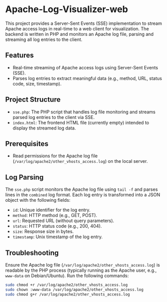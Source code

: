 # Apache-Log-Visualizer-web
This project provides a Server-Sent Events (SSE) implementation to stream Apache access logs in real-time to a web client for visualization. The backend is written in PHP and monitors an Apache log file, parsing and streaming all log entries to the client.
## Features
- Real-time streaming of Apache access logs using Server-Sent Events (SSE).
- Parses log entries to extract meaningful data (e.g., method, URL, status code, size, timestamp).
## Project Structure
- `sse.php`: The PHP script that handles log file monitoring and streams parsed log entries to the client via SSE.
- `index.html`: The frontend HTML file (currently empty) intended to display the streamed log data.
## Prerequisites
- Read permissions for the Apache log file (`/var/log/apache2/other_vhosts_access.log`) on the local server.
## Log Parsing
The `sse.php` script monitors the Apache log file using `tail -f` and parses lines in the `combined` log format. Each log entry is transformed into a JSON object with the following fields:
- `id`: Unique identifier for the log entry.
- `method`: HTTP method (e.g., GET, POST).
- `url`: Requested URL (without query parameters).
- `status`: HTTP status code (e.g., 200, 404).
- `size`: Response size in bytes.
- `timestamp`: Unix timestamp of the log entry.
## Troubleshooting
Ensure the Apache log file (`/var/log/apache2/other_vhosts_access.log`) is readable by the PHP process (typically running as the Apache user, e.g., `www-data` on Debian/Ubuntu). Run the following commands:
   ```bash
   sudo chmod +r /var/log/apache2/other_vhosts_access.log
   sudo chown :www-data /var/log/apache2/other_vhosts_access.log
   sudo chmod g+r /var/log/apache2/other_vhosts_access.log
   ```
